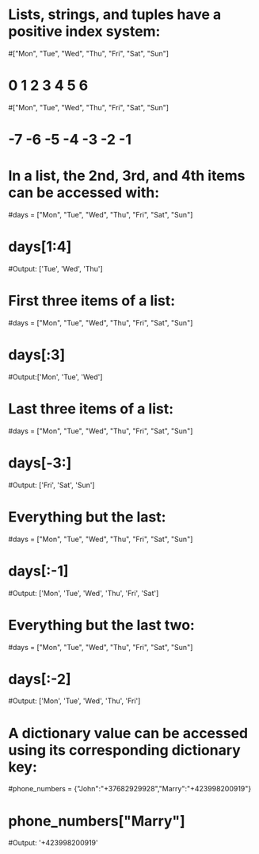 # Lists, strings, and tuples have a positive index system:

#["Mon", "Tue", "Wed", "Thu", "Fri", "Sat", "Sun"]
#   0      1      2      3      4      5      6


#["Mon", "Tue", "Wed", "Thu", "Fri", "Sat", "Sun"]
#  -7     -6     -5     -4     -3     -2     -1


# In a list, the 2nd, 3rd, and 4th items can be accessed with:

#days = ["Mon", "Tue", "Wed", "Thu", "Fri", "Sat", "Sun"]
# days[1:4]
#Output: ['Tue', 'Wed', 'Thu']


# First three items of a list:

#days = ["Mon", "Tue", "Wed", "Thu", "Fri", "Sat", "Sun"]
# days[:3]
#Output:['Mon', 'Tue', 'Wed']


# Last three items of a list:

#days = ["Mon", "Tue", "Wed", "Thu", "Fri", "Sat", "Sun"]
# days[-3:]
#Output: ['Fri', 'Sat', 'Sun']
# Everything but the last:

#days = ["Mon", "Tue", "Wed", "Thu", "Fri", "Sat", "Sun"]
# days[:-1]
#Output: ['Mon', 'Tue', 'Wed', 'Thu', 'Fri', 'Sat']
# Everything but the last two:

#days = ["Mon", "Tue", "Wed", "Thu", "Fri", "Sat", "Sun"]
# days[:-2]
#Output: ['Mon', 'Tue', 'Wed', 'Thu', 'Fri']


# A dictionary value can be accessed using its corresponding dictionary key:

#phone_numbers = {"John":"+37682929928","Marry":"+423998200919"}
# phone_numbers["Marry"]
#Output: '+423998200919'
